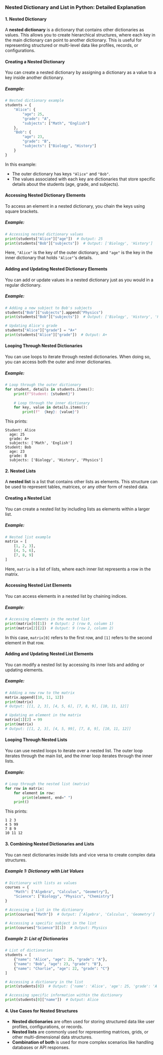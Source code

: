### Nested Dictionary and List in Python: Detailed Explanation

#### 1. **Nested Dictionary**

A **nested dictionary** is a dictionary that contains other dictionaries as values. This allows you to create hierarchical structures, where each key in the main dictionary can point to another dictionary. This is useful for representing structured or multi-level data like profiles, records, or configurations.

#### Creating a Nested Dictionary

You can create a nested dictionary by assigning a dictionary as a value to a key inside another dictionary.

##### Example:
```python
# Nested dictionary example
students = {
    "Alice": {
        "age": 25,
        "grade": "A",
        "subjects": ["Math", "English"]
    },
    "Bob": {
        "age": 23,
        "grade": "B",
        "subjects": ["Biology", "History"]
    }
}
```

In this example:
- The outer dictionary has keys `"Alice"` and `"Bob"`.
- The values associated with each key are dictionaries that store specific details about the students (age, grade, and subjects).

#### Accessing Nested Dictionary Elements

To access an element in a nested dictionary, you chain the keys using square brackets.

##### Example:
```python
# Accessing nested dictionary values
print(students["Alice"]["age"])  # Output: 25
print(students["Bob"]["subjects"])  # Output: ['Biology', 'History']
```

Here, `"Alice"` is the key of the outer dictionary, and `"age"` is the key in the inner dictionary that holds `"Alice"`'s details.

#### Adding and Updating Nested Dictionary Elements

You can add or update values in a nested dictionary just as you would in a regular dictionary.

##### Example:
```python
# Adding a new subject to Bob's subjects
students["Bob"]["subjects"].append("Physics")
print(students["Bob"]["subjects"])  # Output: ['Biology', 'History', 'Physics']

# Updating Alice's grade
students["Alice"]["grade"] = "A+"
print(students["Alice"]["grade"])  # Output: A+
```

#### Looping Through Nested Dictionaries

You can use loops to iterate through nested dictionaries. When doing so, you can access both the outer and inner dictionaries.

##### Example:
```python
# Loop through the outer dictionary
for student, details in students.items():
    print(f"Student: {student}")
    
    # Loop through the inner dictionary
    for key, value in details.items():
        print(f"  {key}: {value}")
```

This prints:

```
Student: Alice
  age: 25
  grade: A+
  subjects: ['Math', 'English']
Student: Bob
  age: 23
  grade: B
  subjects: ['Biology', 'History', 'Physics']
```

#### 2. **Nested Lists**

A **nested list** is a list that contains other lists as elements. This structure can be used to represent tables, matrices, or any other form of nested data.

#### Creating a Nested List

You can create a nested list by including lists as elements within a larger list.

##### Example:
```python
# Nested list example
matrix = [
    [1, 2, 3],
    [4, 5, 6],
    [7, 8, 9]
]
```

Here, `matrix` is a list of lists, where each inner list represents a row in the matrix.

#### Accessing Nested List Elements

You can access elements in a nested list by chaining indices.

##### Example:
```python
# Accessing elements in the nested list
print(matrix[0][1])  # Output: 2 (row 0, column 1)
print(matrix[2][2])  # Output: 9 (row 2, column 2)
```

In this case, `matrix[0]` refers to the first row, and `[1]` refers to the second element in that row.

#### Adding and Updating Nested List Elements

You can modify a nested list by accessing its inner lists and adding or updating elements.

##### Example:
```python
# Adding a new row to the matrix
matrix.append([10, 11, 12])
print(matrix)
# Output: [[1, 2, 3], [4, 5, 6], [7, 8, 9], [10, 11, 12]]

# Updating an element in the matrix
matrix[1][2] = 99
print(matrix)
# Output: [[1, 2, 3], [4, 5, 99], [7, 8, 9], [10, 11, 12]]
```

#### Looping Through Nested Lists

You can use nested loops to iterate over a nested list. The outer loop iterates through the main list, and the inner loop iterates through the inner lists.

##### Example:
```python
# Loop through the nested list (matrix)
for row in matrix:
    for element in row:
        print(element, end=" ")
    print()
```

This prints:

```
1 2 3 
4 5 99 
7 8 9 
10 11 12
```

#### 3. **Combining Nested Dictionaries and Lists**

You can nest dictionaries inside lists and vice versa to create complex data structures.

##### Example 1: Dictionary with List Values
```python
# Dictionary with lists as values
courses = {
    "Math": ["Algebra", "Calculus", "Geometry"],
    "Science": ["Biology", "Physics", "Chemistry"]
}

# Accessing a list in the dictionary
print(courses["Math"])  # Output: ['Algebra', 'Calculus', 'Geometry']

# Accessing a specific subject in the list
print(courses["Science"][1])  # Output: Physics
```

##### Example 2: List of Dictionaries
```python
# List of dictionaries
students = [
    {"name": "Alice", "age": 25, "grade": "A"},
    {"name": "Bob", "age": 23, "grade": "B"},
    {"name": "Charlie", "age": 22, "grade": "C"}
]

# Accessing a dictionary in the list
print(students[0])  # Output: {'name': 'Alice', 'age': 25, 'grade': 'A'}

# Accessing specific information within the dictionary
print(students[0]["name"])  # Output: Alice
```

#### 4. **Use Cases for Nested Structures**

- **Nested dictionaries** are often used for storing structured data like user profiles, configurations, or records.
- **Nested lists** are commonly used for representing matrices, grids, or other multi-dimensional data structures.
- **Combination of both** is used for more complex scenarios like handling databases or API responses.

